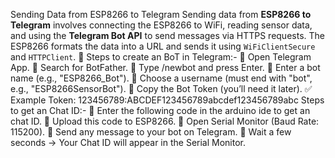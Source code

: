 Sending Data from ESP8266 to Telegram 
Sending data from **ESP8266 to Telegram** involves connecting the ESP8266 to WiFi, 
reading sensor data, and using the **Telegram Bot API** to send messages via HTTPS 
requests. The ESP8266 formats the data into a URL and sends it using `WiFiClientSecure` 
and `HTTPClient`. 🚀 
Steps to create an BoT in Telegram:- 
 Open Telegram App. 
 Search for BotFather. 
 Type /newbot and press Enter. 
 Enter a bot name (e.g., "ESP8266_Bot"). 
 Choose a username (must end with "bot", e.g., "ESP8266SensorBot"). 
 Copy the Bot Token (you’ll need it later). 
✅ Example Token: 123456789:ABCDEF123456789abcdef123456789abc 
Steps to get an Chat ID:- 
 Enter the following code in the arduino ide to get an chat ID. 
 Upload this code to ESP8266. 
 Open Serial Monitor (Baud Rate: 115200). 
 Send any message to your bot on Telegram. 
 Wait a few seconds → Your Chat ID will appear in the Serial Monitor.
